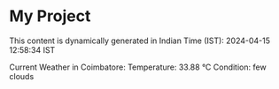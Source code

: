 # My Project

This content is dynamically generated in Indian Time (IST): 2024-04-15 12:58:34 IST


Current Weather in Coimbatore:
Temperature: 33.88 °C
Condition: few clouds

